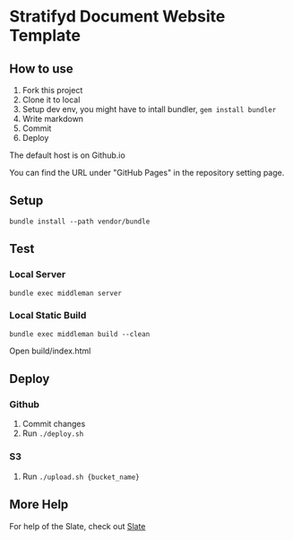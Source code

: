 # Stratifyd Document Website Template

## How to use

1. Fork this project
2. Clone it to local
3. Setup dev env, you might have to intall bundler, `gem install bundler`
4. Write markdown
5. Commit
6. Deploy

The default host is on Github.io

You can find the URL under "GitHub Pages" in the repository setting page.

## Setup 

```shell
bundle install --path vendor/bundle
```

## Test

### Local Server

```shell
bundle exec middleman server
```

### Local Static Build

```shell
bundle exec middleman build --clean
```

Open build/index.html



## Deploy

### Github

1. Commit changes
2. Run `./deploy.sh`

### S3

1. Run `./upload.sh {bucket_name}`

## More Help

For help of the Slate, check out [Slate](https://github.com/lord/slate)

